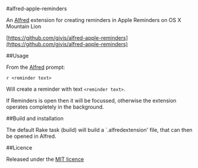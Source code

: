 #alfred-apple-reminders

An [Alfred][alfred] extension for creating reminders in Apple Reminders on OS X Mountain Lion

[https://github.com/gjvis/alfred-apple-reminders](https://github.com/gjvis/alfred-apple-reminders)

##Usage

From the [Alfred][alfred] prompt:

    r <reminder text>

Will create a reminder with text `<reminder text>`.

If Reminders is open then it will be focussed, otherwise the extension operates completely in the background.

##Build and installation

The default Rake task (build) will build a `.alfredextension' file, that can then be opened in Alfred.

[alfred]: http://alfredapp.com/

##Licence

Released under the [MIT licence](http://opensource.org/licenses/MIT)
